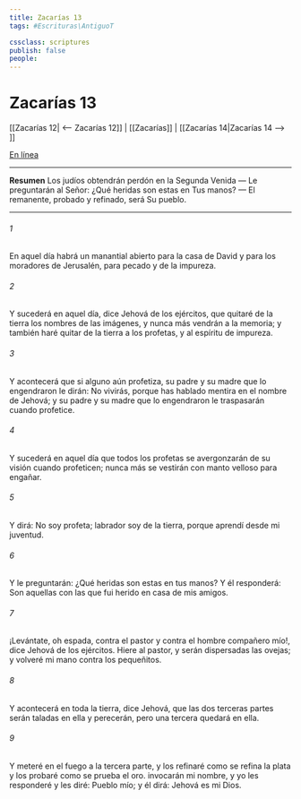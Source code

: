 ```yaml
---
title: Zacarías 13
tags: #Escrituras\AntiguoT

cssclass: scriptures
publish: false
people:
---
```


# Zacarías 13
[[Zacarías 12| <-- Zacarías 12]] | [[Zacarías]] | [[Zacarías 14|Zacarías 14 --> ]]

[En línea](https://churchofjesuschrist.org/study/scriptures/ot/zech/13?lang=spa)

---
__Resumen__
Los judíos obtendrán perdón en la Segunda Venida — Le preguntarán al Señor: ¿Qué heridas son estas en Tus manos? — El remanente, probado y refinado, será Su pueblo.

---
###### 1 
En aquel día habrá un manantial abierto para la casa de David y para los moradores de Jerusalén, para  pecado y de la impureza.

###### 2 
Y sucederá en aquel día, dice Jehová de los ejércitos, que quitaré de la tierra los nombres de las imágenes, y nunca más vendrán a la memoria; y también haré quitar de la tierra a los profetas, y al espíritu de impureza.

###### 3 
Y acontecerá que si alguno aún profetiza, su padre y su madre que lo engendraron le dirán: No vivirás, porque has hablado mentira en el nombre de Jehová; y su padre y su madre que lo engendraron le traspasarán cuando profetice.

###### 4 
Y sucederá en aquel día que todos los profetas se avergonzarán de su visión cuando profeticen; nunca más se vestirán con manto velloso para engañar.

###### 5 
Y dirá: No soy profeta; labrador soy de la tierra, porque  aprendí desde mi juventud.

###### 6 
Y le preguntarán: ¿Qué heridas son estas en tus manos? Y él responderá: Son aquellas con las que fui herido en casa de mis amigos.

###### 7 
¡Levántate, oh espada, contra el pastor y contra el hombre compañero mío!, dice Jehová de los ejércitos. Hiere al pastor, y serán dispersadas las ovejas; y volveré mi mano contra los pequeñitos.

###### 8 
Y acontecerá en toda la tierra, dice Jehová, que las dos terceras partes serán taladas en ella y perecerán, pero una tercera  quedará en ella.

###### 9 
Y meteré en el fuego a la tercera parte, y los refinaré como se refina la plata y los probaré como se prueba el oro.  invocarán mi nombre, y yo les responderé y les diré: Pueblo mío; y él dirá: Jehová es mi Dios.

